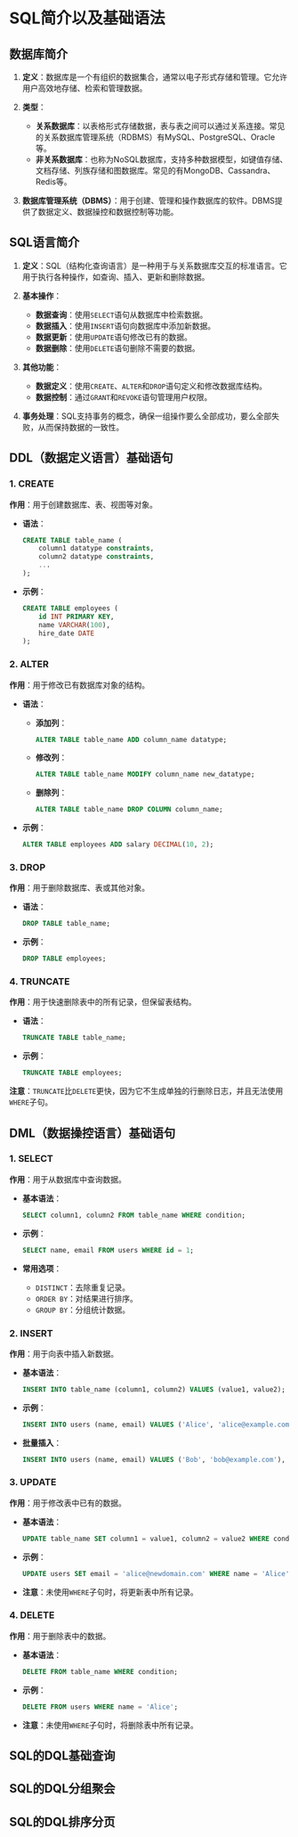 # SQL简介以及基础语法

## 数据库简介

1. **定义**：数据库是一个有组织的数据集合，通常以电子形式存储和管理。它允许用户高效地存储、检索和管理数据。

2. **类型**：
   - **关系数据库**：以表格形式存储数据，表与表之间可以通过关系连接。常见的关系数据库管理系统（RDBMS）有MySQL、PostgreSQL、Oracle等。
   - **非关系数据库**：也称为NoSQL数据库，支持多种数据模型，如键值存储、文档存储、列族存储和图数据库。常见的有MongoDB、Cassandra、Redis等。

3. **数据库管理系统（DBMS）**：用于创建、管理和操作数据库的软件。DBMS提供了数据定义、数据操控和数据控制等功能。

## SQL语言简介

1. **定义**：SQL（结构化查询语言）是一种用于与关系数据库交互的标准语言。它用于执行各种操作，如查询、插入、更新和删除数据。

2. **基本操作**：
   - **数据查询**：使用`SELECT`语句从数据库中检索数据。
   - **数据插入**：使用`INSERT`语句向数据库中添加新数据。
   - **数据更新**：使用`UPDATE`语句修改已有的数据。
   - **数据删除**：使用`DELETE`语句删除不需要的数据。

3. **其他功能**：
   - **数据定义**：使用`CREATE`、`ALTER`和`DROP`语句定义和修改数据库结构。
   - **数据控制**：通过`GRANT`和`REVOKE`语句管理用户权限。

4. **事务处理**：SQL支持事务的概念，确保一组操作要么全部成功，要么全部失败，从而保持数据的一致性。

## DDL（数据定义语言）基础语句

### 1. CREATE

**作用**：用于创建数据库、表、视图等对象。

- **语法**：
  ```sql
  CREATE TABLE table_name (
      column1 datatype constraints,
      column2 datatype constraints,
      ...
  );
  ```

- **示例**：
  ```sql
  CREATE TABLE employees (
      id INT PRIMARY KEY,
      name VARCHAR(100),
      hire_date DATE
  );
  ```

### 2. ALTER

**作用**：用于修改已有数据库对象的结构。

- **语法**：
  - **添加列**：
    ```sql
    ALTER TABLE table_name ADD column_name datatype;
    ```
  - **修改列**：
    ```sql
    ALTER TABLE table_name MODIFY column_name new_datatype;
    ```
  - **删除列**：
    ```sql
    ALTER TABLE table_name DROP COLUMN column_name;
    ```

- **示例**：
  ```sql
  ALTER TABLE employees ADD salary DECIMAL(10, 2);
  ```

### 3. DROP

**作用**：用于删除数据库、表或其他对象。

- **语法**：
  ```sql
  DROP TABLE table_name;
  ```

- **示例**：
  ```sql
  DROP TABLE employees;
  ```

### 4. TRUNCATE

**作用**：用于快速删除表中的所有记录，但保留表结构。

- **语法**：
  ```sql
  TRUNCATE TABLE table_name;
  ```

- **示例**：
  ```sql
  TRUNCATE TABLE employees;
  ```

**注意**：`TRUNCATE`比`DELETE`更快，因为它不生成单独的行删除日志，并且无法使用`WHERE`子句。

## DML（数据操控语言）基础语句

### 1. SELECT

**作用**：用于从数据库中查询数据。

- **基本语法**：
  ```sql
  SELECT column1, column2 FROM table_name WHERE condition;
  ```

- **示例**：
  ```sql
  SELECT name, email FROM users WHERE id = 1;
  ```

- **常用选项**：
  - `DISTINCT`：去除重复记录。
  - `ORDER BY`：对结果进行排序。
  - `GROUP BY`：分组统计数据。

### 2. INSERT

**作用**：用于向表中插入新数据。

- **基本语法**：
  ```sql
  INSERT INTO table_name (column1, column2) VALUES (value1, value2);
  ```

- **示例**：
  ```sql
  INSERT INTO users (name, email) VALUES ('Alice', 'alice@example.com');
  ```

- **批量插入**：
  ```sql
  INSERT INTO users (name, email) VALUES ('Bob', 'bob@example.com'), ('Charlie', 'charlie@example.com');
  ```

### 3. UPDATE

**作用**：用于修改表中已有的数据。

- **基本语法**：
  ```sql
  UPDATE table_name SET column1 = value1, column2 = value2 WHERE condition;
  ```

- **示例**：
  ```sql
  UPDATE users SET email = 'alice@newdomain.com' WHERE name = 'Alice';
  ```

- **注意**：未使用`WHERE`子句时，将更新表中所有记录。

### 4. DELETE

**作用**：用于删除表中的数据。

- **基本语法**：
  ```sql
  DELETE FROM table_name WHERE condition;
  ```

- **示例**：
  ```sql
  DELETE FROM users WHERE name = 'Alice';
  ```

- **注意**：未使用`WHERE`子句时，将删除表中所有记录。

## SQL的DQL基础查询
## SQL的DQL分组聚会
## SQL的DQL排序分页